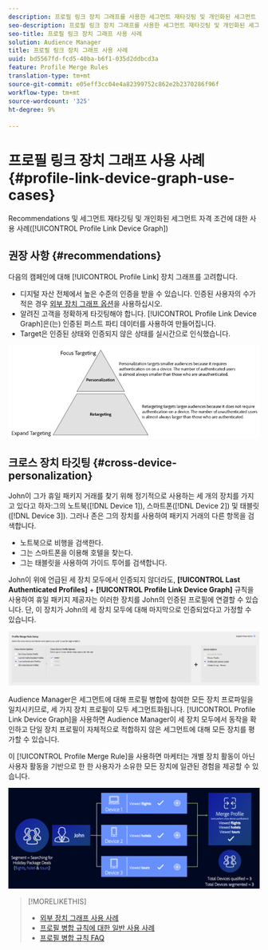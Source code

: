 ```yaml
---
description: 프로필 링크 장치 그래프를 사용한 세그먼트 재타깃팅 및 개인화된 세그먼트 자격 검증을 위한 Recommendations 및 사용 사례
seo-description: 프로필 링크 장치 그래프를 사용한 세그먼트 재타깃팅 및 개인화된 세그먼트 자격 검증을 위한 Recommendations 및 사용 사례
seo-title: 프로필 링크 장치 그래프 사용 사례
solution: Audience Manager
title: 프로필 링크 장치 그래프 사용 사례
uuid: bd5567fd-fcd5-40ba-b6f1-035d2ddbcd3a
feature: Profile Merge Rules
translation-type: tm+mt
source-git-commit: e05eff3cc04e4a82399752c862e2b2370286f96f
workflow-type: tm+mt
source-wordcount: '325'
ht-degree: 9%

---
```



# 프로필 링크 장치 그래프 사용 사례 {#profile-link-device-graph-use-cases}

Recommendations 및 세그먼트 재타깃팅 및 개인화된 세그먼트 자격 조건에 대한 사용 사례([!UICONTROL Profile Link Device Graph])

## 권장 사항 {#recommendations}

다음의 캠페인에 대해 [!UICONTROL Profile Link] 장치 그래프를 고려합니다.

* 디지털 자산 전체에서 높은 수준의 인증을 받을 수 있습니다. 인증된 사용자의 수가 적은 경우 [외부 장치 그래프 옵션](merge-rule-definitions.md#device-options)을 사용하십시오.
* 알려진 고객을 정확하게 타깃팅해야 합니다. [!UICONTROL Profile Link Device Graph]은(는) 인증된 퍼스트 파티 데이터를 사용하여 만들어집니다.
* Target은 인증된 상태와 인증되지 않은 상태를 실시간으로 인식했습니다.

![](assets/merge-rule-triangle2.png)

## 크로스 장치 타깃팅 {#cross-device-personalization}

John이 그가 휴일 패키지 거래를 찾기 위해 정기적으로 사용하는 세 개의 장치를 가지고 있다고 하자:그의 노트북([!DNL Device 1]), 스마트폰([!DNL Device 2]) 및 태블릿([!DNL Device 3]). 그러나 존은 그의 장치를 사용하여 패키지 거래의 다른 항목을 검색합니다.

* 노트북으로 비행을 검색한다.
* 그는 스마트폰을 이용해 호텔을 찾는다.
* 그는 태블릿을 사용하여 가이드 투어를 검색합니다.

John이 위에 언급된 세 장치 모두에서 인증되지 않더라도, **[!UICONTROL Last Authenticated Profiles]** + **[!UICONTROL Profile Link Device Graph]** 규칙을 사용하여 휴일 패키지 제공자는 이러한 장치를 John의 인증된 프로필에 연결할 수 있습니다. 단, 이 장치가 John의 세 장치 모두에 대해 마지막으로 인증되었다고 가정할 수 있습니다.

![마지막 장치 그래프](assets/last-device-graph.png)

Audience Manager은 세그먼트에 대해 프로필 병합에 참여한 모든 장치 프로파일을 일치시키므로, 세 가지 장치 프로필이 모두 세그먼트화됩니다. [!UICONTROL Profile Link Device Graph]을 사용하면 Audience Manager이 세 장치 모두에서 동작을 확인하고 단일 장치 프로필이 자체적으로 적합하지 않은 세그먼트에 대해 모든 장치를 평가할 수 있습니다.

이 [!UICONTROL Profile Merge Rule]을 사용하면 마케터는 개별 장치 활동이 아닌 사용자 활동을 기반으로 한 한 사용자가 소유한 모든 장치에 일관된 경험을 제공할 수 있습니다.

![크로스 디바이스 개인화](assets/cross-device-personalization.png)

>[!MORELIKETHIS]
>
>* [외부 장치 그래프 사용 사례](external-graph-use-cases.md)
>* [프로필 병합 규칙에 대한 일반 사용 사례](merge-rule-targeting-options.md)
>* [프로필 병합 규칙 FAQ](../../faq/faq-profile-merge.md)

